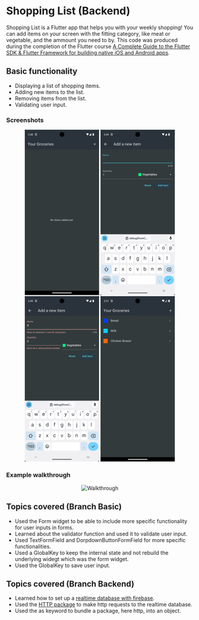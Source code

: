 # Shopping List (Backend)

Shopping List is a Flutter app that helps you with your weekly shopping! You can add items on your screen with the fitting category, like meat or vegetable, and the ammount you need to by. This code was produced during the completion of the Flutter course [A Complete Guide to the Flutter SDK & Flutter Framework for building native iOS and Android apps](https://www.udemy.com/course/learn-flutter-dart-to-build-ios-android-apps/learn/lecture/37130436#overview).

## Basic functionality
- Displaying a list of shopping items.
- Adding new items to the list.
- Removing items from the list.
- Validating user input.

### Screenshots 
<div align="center">
  <img src="empty_list.png" alt="Start screen without items" width="200"/>
  <img src="adding_item.png" alt="Form to input new items" width="200"/>
  <img src="invalid_input.png" alt="Throwing errors when the input isn't valid" width="200"/>
  <img src="filled_list.png" alt="Example shopping list with dummy items" width="200"/>
</div>

### Example walkthrough
<div align="center">
  <img src="walkthrough.gif" alt="Walkthrough" width="200"/>
</div>

## Topics covered (Branch Basic)

- Used the Form widget to be able to include more specific functionality for user inputs in forms.
- Learned about the validator function and used it to validate user input.
- Used TextFormField and DorpdownButtonFormField for more specific functionalities.
- Used a GlobalKey to keep the internal state and not rebuild the underlying widegt which was the form widget.
- Used the GlobalKey to save user input.

## Topics covered (Branch Backend)

- Learned how to set up a [realtime database with firebase](https://firebase.google.com/docs/reference/rest/database).
- Used the [HTTP package](https://pub.dev/packages/http) to make http requests to the realtime database.
- Used the as keyword to bundle a package, here http, into an object.
